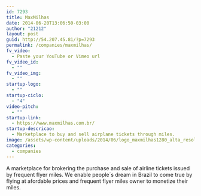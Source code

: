 ```yaml
---
id: 7293
title: MaxMilhas
date: 2014-06-20T13:06:50-03:00
author: "21212"
layout: post
guid: http://54.207.45.81/?p=7293
permalink: /companies/maxmilhas/
fv_video:
  - Paste your YouTube or Vimeo url
fv_video_id:
  - ""
fv_video_img:
  - ""
startup-logo:
  - ""
startup-ciclo:
  - "4"
video-pitch:
  - ""
startup-link:
  - https://www.maxmilhas.com.br/
startup-descricao:
  - Marketplace to buy and sell airplane tickets through miles.
image: /assets/wp-content/uploads/2014/06/logo_maxmilhas1280_alta_resoluçao.png
categories:
  - companies
---
```

A marketplace for brokering the purchase and sale of airline tickets issued by frequent flyer miles. We enable people´s dream in Brazil to come true by flying at afordable prices and frequent flyer miles owner to monetize their miles.